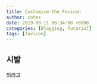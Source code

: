 ```yaml
---
title: Customize the Favicon
author: cotes
date: 2019-08-11 00:34:00 +0800
categories: [Blogging, Tutorial]
tags: [favicon]
---
```


## 시발

되라고
